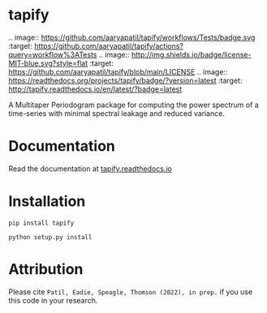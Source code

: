 # tapify

.. image:: https://github.com/aaryapatil/tapify/workflows/Tests/badge.svg
    :target: https://github.com/aaryapatil/tapify/actions?query=workflow%3ATests
.. image:: http://img.shields.io/badge/license-MIT-blue.svg?style=flat
    :target: https://github.com/aaryapatil/tapify/blob/main/LICENSE
.. image:: https://readthedocs.org/projects/tapify/badge/?version=latest
    :target: http://tapify.readthedocs.io/en/latest/?badge=latest

A Multitaper Periodogram package for computing the power spectrum of a
time-series with minimal spectral leakage and reduced variance.

# Documentation
Read the documentation at [tapify.readthedocs.io](https://tapify.readthedocs.io/)

# Installation
``pip install tapify``

``python setup.py install``

# Attribution

Please cite `Patil, Eadie, Speagle, Thomson (2022), in prep.` if you use this code
in your research.